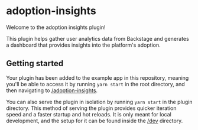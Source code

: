 # adoption-insights

Welcome to the adoption insights plugin!

This plugin helps gather user analytics data from Backstage and generates a dashboard that provides insights into the platform's adoption.

## Getting started

Your plugin has been added to the example app in this repository, meaning you'll be able to access it by running `yarn start` in the root directory, and then navigating to [/adoption-insights](http://localhost:3000/adoption-insights).

You can also serve the plugin in isolation by running `yarn start` in the plugin directory.
This method of serving the plugin provides quicker iteration speed and a faster startup and hot reloads.
It is only meant for local development, and the setup for it can be found inside the [/dev](./dev) directory.
